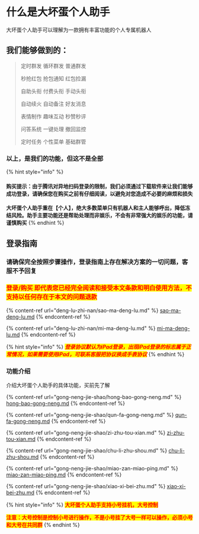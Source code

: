 # 什么是大坏蛋个人助手

大坏蛋个人助手可以理解为一款拥有丰富功能的个人专属机器人

## 我们能够做到的：

> 定时群发 循环群发 普通群发
>
> 秒抢红包 抢包通知 红包捡漏
>
> 自助头衔 付费头衔 手动头衔
>
> 自动续火 自动备注 好友消息
>
> 表情制作 趣味互动 秒赞秒评
>
> 问答系统 一键处理 撤回监控
>
> 定时任务 个性菜单 基础群管

### 以上，是我们的功能，但这不是全部

{% hint style="info" %}
#### 购买提示：由于腾讯对异地扫码登录的限制，我们必须通过下载软件来让我们能够成功登录，请确保您在购买之前有仔细阅读，以避免对您造成不必要的麻烦和损失

**大坏蛋个人助手重在【个人】，绝大多数菜单只有机器人和主人能够呼出，降低冻结风险。助手主要功能还是帮助处理而非娱乐，不会有非常强大的娱乐的功能，请谨慎购买**
{% endhint %}

## 登录指南

### 请确保完全按照步骤**操作**，登录指南上存在解决方案的一切问题，客服不予回复

### <mark style="color:red;">**登录/购买 即代表您已经完全阅读和接受本文条款和明白使用方法，不支持以任何存在于本文的问题退款**</mark>

{% content-ref url="deng-lu-zhi-nan/sao-ma-deng-lu.md" %}
[sao-ma-deng-lu.md](deng-lu-zhi-nan/sao-ma-deng-lu.md)
{% endcontent-ref %}

{% content-ref url="deng-lu-zhi-nan/mi-ma-deng-lu.md" %}
[mi-ma-deng-lu.md](deng-lu-zhi-nan/mi-ma-deng-lu.md)
{% endcontent-ref %}

{% hint style="info" %}
_<mark style="color:red;">**登录协议默认为iPad登录，出现iPad登录的标志属于正常情况，如果需要使用iPad，可联系客服把协议换成手表协议**</mark>_
{% endhint %}

### 功能介绍

介绍大坏蛋个人助手的具体功能，买前先了解

{% content-ref url="gong-neng-jie-shao/hong-bao-gong-neng.md" %}
[hong-bao-gong-neng.md](gong-neng-jie-shao/hong-bao-gong-neng.md)
{% endcontent-ref %}

{% content-ref url="gong-neng-jie-shao/qun-fa-gong-neng.md" %}
[qun-fa-gong-neng.md](gong-neng-jie-shao/qun-fa-gong-neng.md)
{% endcontent-ref %}

{% content-ref url="gong-neng-jie-shao/zi-zhu-tou-xian.md" %}
[zi-zhu-tou-xian.md](gong-neng-jie-shao/zi-zhu-tou-xian.md)
{% endcontent-ref %}

{% content-ref url="gong-neng-jie-shao/chu-li-zhu-shou.md" %}
[chu-li-zhu-shou.md](gong-neng-jie-shao/chu-li-zhu-shou.md)
{% endcontent-ref %}

{% content-ref url="gong-neng-jie-shao/miao-zan-miao-ping.md" %}
[miao-zan-miao-ping.md](gong-neng-jie-shao/miao-zan-miao-ping.md)
{% endcontent-ref %}

{% content-ref url="gong-neng-jie-shao/xiao-xi-bei-zhu.md" %}
[xiao-xi-bei-zhu.md](gong-neng-jie-shao/xiao-xi-bei-zhu.md)
{% endcontent-ref %}

{% hint style="info" %}
<mark style="color:red;">**大坏蛋个人助手支持小号挂机，大号控制**</mark>

<mark style="color:red;">**注意：大号控制是控制小号进行操作，不是小号挂了大号一样可以操作，必须小号和大号在共同群**</mark>
{% endhint %}
